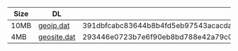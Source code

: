 |    Size   |     DL  | sha512sum |
|  ---  |  ---  |  ---  |
| 10MB | [geoip.dat](https://cdn.jsdelivr.net/gh/googleians/Rules@main/geoip.dat) | 391dbfcabc83644b8b4fd5eb97543acacdada80a9d1296da0a1c9666907b61f8005cb2955452e48c9cf301762399d6625459b2851aa6dd130b70effcf4821675 |
| 4MB | [geosite.dat](https://cdn.jsdelivr.net/gh/googleians/Rules@main/geosite.dat) | 293446e0723b7e6f90eb8bd788e42a79c06b979ede1fc3cf23e122ddfc31ced4f61c05ffe59f126ec69255e7007827327df95615f7986ae75bb381420487dffb |
